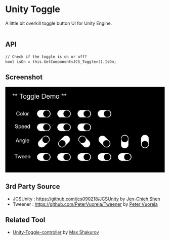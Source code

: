 # Unity Toggle #

A little bit overkill toggle button UI for Unity Engine. <br/><br/>

## API ##
```
// Check if the toggle is on or off?
bool isOn = this.GetComponent<JCS_Toggle>().IsOn;
```

## Screenshot ##
<img src="./screenshot/toggle_demo.gif"/>

## 3rd Party Source ##
* JCSUnity : https://github.com/jcs090218/JCSUnity by <a href="https://github.com/jcs090218">Jen-Chieh Shen</a>
* Tweener : https://github.com/PeterVuorela/Tweener by <a href="https://github.com/PeterVuorela">Peter Vuorela</a>

## Related Tool ##
* <a href="https://github.com/Kalxoznik/Unity-Toggle-controller">Unity-Toggle-controller</a> by <a href="https://github.com/Kalxoznik">Max Shakurov</a>
